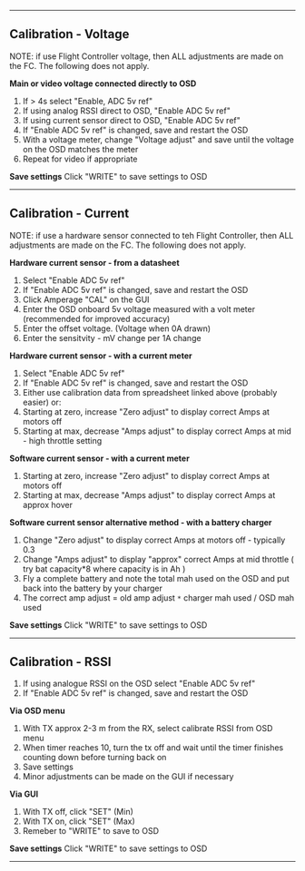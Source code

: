 
---

## Calibration - Voltage ##

NOTE: if use Flight Controller voltage, then ALL adjustments are made on the FC. The following does not apply.

**Main or video voltage connected directly to OSD**
  1. If > 4s select "Enable, ADC 5v ref"
  1. If using analog RSSI direct to OSD, "Enable ADC 5v ref"
  1. If using current sensor direct to OSD, "Enable ADC 5v ref"
  1. If "Enable ADC 5v ref" is changed, save and restart the OSD
  1. With a voltage meter, change "Voltage adjust" and save until the voltage on the OSD matches the meter
  1. Repeat for video if appropriate

**Save settings**
  Click "WRITE" to save settings to OSD

---

## Calibration - Current ##

NOTE: if use a hardware sensor connected to teh Flight Controller, then ALL adjustments are made on the FC. The following does not apply.

**Hardware current sensor - from a datasheet**
  1. Select "Enable ADC 5v ref"
  1. If "Enable ADC 5v ref" is changed, save and restart the OSD
  1. Click Amperage "CAL" on the GUI
  1. Enter the OSD onboard 5v voltage measured with a volt meter (recommended for improved accuracy) 
  1. Enter the offset voltage. (Voltage when 0A drawn)
  1. Enter the sensitvity - mV change per 1A change

**Hardware current sensor - with a current meter**
  1. Select "Enable ADC 5v ref"
  1. If "Enable ADC 5v ref" is changed, save and restart the OSD
  1. Either use calibration data from spreadsheet linked above (probably easier) or: 
  1. Starting at zero, increase "Zero adjust" to display correct Amps at motors off
  1. Starting at max, decrease "Amps adjust" to display correct Amps at mid - high throttle setting

**Software current sensor - with a current meter**
  1. Starting at zero, increase "Zero adjust" to display correct Amps at motors off
  1. Starting at max, decrease "Amps adjust" to display correct Amps at approx hover

**Software current sensor alternative method - with a battery charger**
  1. Change "Zero adjust" to display correct Amps at motors off - typically 0.3
  1. Change "Amps adjust" to display "approx" correct Amps at mid throttle ( try bat capacity\*8 where capacity is in Ah )
  1. Fly a complete battery and note the total mah used on the OSD and put back into the battery by your charger
  1. The correct amp adjust = old amp adjust `*` charger mah used / OSD mah used

**Save settings**
  Click "WRITE" to save settings to OSD

---

## Calibration - RSSI ##

  1. If using analogue RSSI on the OSD select "Enable ADC 5v ref"
  1. If "Enable ADC 5v ref" is changed, save and restart the OSD

**Via OSD menu**
  1. With TX approx 2-3 m from the RX, select calibrate RSSI from OSD menu
  1. When timer reaches 10, turn the tx off and wait until the timer finishes counting down before turning back on
  1. Save settings
  1. Minor adjustments can be made on the GUI if necessary

**Via GUI**
  1. With TX off, click "SET" (Min)
  1. With TX on, click "SET" (Max)
  1. Remeber to "WRITE" to save to OSD

**Save settings**
  Click "WRITE" to save settings to OSD

---
